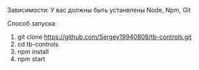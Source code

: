 Зависимости:
 У вас должны быть устанвлены Node, Npm, Git

Способ запуска:
 1) git clone https://github.com/Sergey19940808/tb-controls.git
 2) cd tb-controls
 3) npm install
 4) npm start
